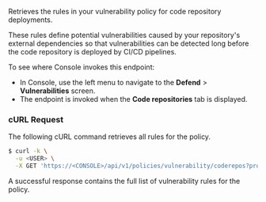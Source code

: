 Retrieves the rules in your vulnerability policy for code repository deployments.

These rules define potential vulnerabilities caused by your repository's external dependencies so that vulnerabilities can be detected long before the code repository is deployed by CI/CD pipelines.

To see where Console invokes this endpoint:

* In Console, use the left menu to navigate to the **Defend** > **Vulnerabilities** screen.
* The endpoint is invoked when the **Code repositories** tab is displayed.

### cURL Request

The following cURL command retrieves all rules for the policy.

```bash
$ curl -k \
  -u <USER> \
  -X GET 'https://<CONSOLE>/api/v1/policies/vulnerability/coderepos?project={PROJECT_NAME}'
```

A successful response contains the full list of vulnerability rules for the policy.
